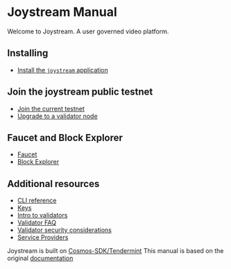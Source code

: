 # Joystream Manual

Welcome to Joystream. A user governed video platform.

## Installing
- [Install the `joystream` application](./installation.md)

## Join the joystream public testnet
- [Join the current testnet](./join-testnet.md)
- [Upgrade to a validator node](./validators/validator-setup.md)

## Faucet and Block Explorer
- [Faucet](https://faucet.joystream.org)
- [Block Explorer](http://explorer.joystream.org)

## Additional resources
- [CLI reference](./joycli.md)
- [Keys](./keys.md)
- [Intro to validators](./validators/overview.md)
- [Validator FAQ](./validators/validator-faq.md)
- [Validator security considerations](./validators/security.md)
- [Service Providers](./service-providers.md)


Joystream is built on [Cosmos-SDK/Tendermint](https://github.com/cosmos/cosmos-sdk/)
This manual is based on the original [documentation](https://github.com/cosmos/cosmos-sdk/tree/develop/docs)
